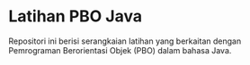 # Latihan PBO Java

Repositori ini berisi serangkaian latihan yang berkaitan dengan Pemrograman Berorientasi Objek (PBO) dalam bahasa Java. 
